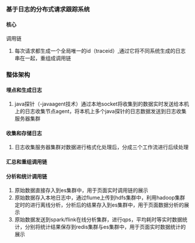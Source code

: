 ### 基于日志的分布式请求跟踪系统

#### 核心

调用链

1. 每次请求都生成一个全局唯一的id（traceid）,通过它将不同系统生成的日志串在一起，重组成调用链

### 整体架构

#### 埋点和生成日志

1. java探针（-javaagent技术）通过本地socket将收集到的数据实时发送给本机上的日志收集节点agent，将本机上多个java探针的日志数据发送到日志收集服务器集群

#### 收集和存储日志

1. 日志收集服务器集群对数据进行格式化处理后，分成三个工作流进行后续处理

#### 汇总和重组调用链

#### 分析和统计调用链

1. 原始数据直接存入到es集群中，用于页面实时调用链的展示
2. 原始数据存入本地日志中，通过flume上传到hdfs集群中，利用hadoop集群定时的进行离线分析，分析后的结果存入到es集群中，用于页面数据分析的展示
3. 原始数据发送到spark/flink在线分析集群，进行qps，平均耗时等实时数据统计，分别将统计结果保存到redis集群与es集群中，用于页面实时数据统计的展示